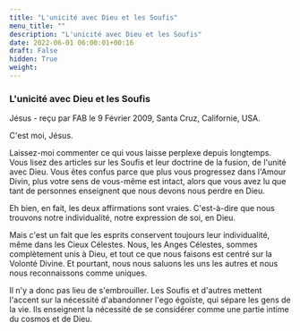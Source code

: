 ```yaml
---
title: "L'unicité avec Dieu et les Soufis"
menu_title: ""
description: "L'unicité avec Dieu et les Soufis"
date: 2022-06-01 06:00:01+00:16
draft: False
hidden: True
weight:
---
```

### L'unicité avec Dieu et les Soufis

Jésus - reçu par FAB le 9 Février 2009, Santa Cruz, Californie, USA.

C'est moi, Jésus.

Laissez-moi commenter ce qui vous laisse perplexe depuis longtemps. Vous lisez des articles sur les Soufis et leur doctrine de la fusion, de l'unité avec Dieu. Vous êtes confus parce que plus vous progressez dans l'Amour Divin, plus votre sens de vous-même est intact, alors que vous avez lu que tant de personnes enseignent que nous devons nous perdre en Dieu.

Eh bien, en fait, les deux affirmations sont vraies. C'est-à-dire que nous trouvons notre individualité, notre expression de soi, en Dieu.

Mais c'est un fait que les esprits conservent toujours leur individualité, même dans les Cieux Célestes. Nous, les Anges Célestes, sommes complètement unis à Dieu, et tout ce que nous faisons est centré sur la Volonté Divine. Et pourtant, nous nous saluons les uns les autres et nous nous reconnaissons comme uniques.

Il n'y a donc pas lieu de s'embrouiller. Les Soufis et d'autres mettent l'accent sur la nécessité d'abandonner l'ego égoïste, qui sépare les gens de la vie. Ils enseignent la nécessité de se considérer comme une partie intime du cosmos et de Dieu.